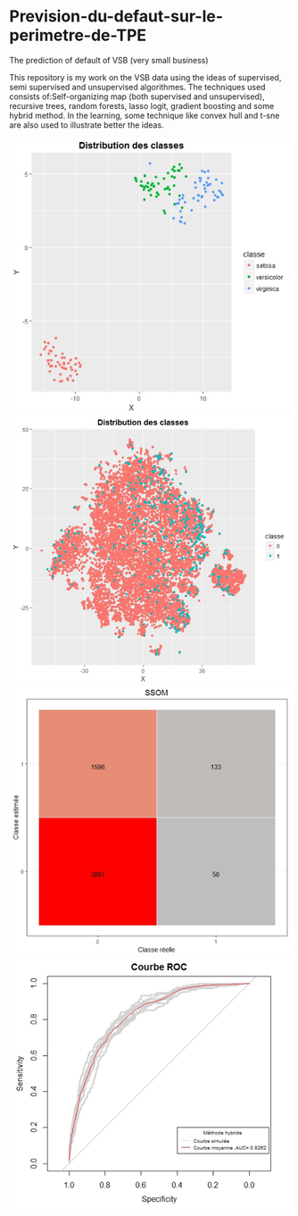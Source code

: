# Prevision-du-defaut-sur-le-perimetre-de-TPE
The prediction of default of VSB (very small business)



This repository is my work on the VSB data using the ideas of supervised, semi supervised and unsupervised algorithmes. The techniques used consists of:Self-organizing map (both supervised and unsupervised), recursive trees, random forests, lasso logit, gradient boosting and some hybrid method. In the learning, some technique like convex hull and t-sne are also used to illustrate better the ideas.

![](https://github.com/XKSH/Prevision-du-defaut-sur-le-perimetre-de-TPE/blob/master/Result/iris.jpeg)
![](https://github.com/XKSH/Prevision-du-defaut-sur-le-perimetre-de-TPE/blob/master/Result/def.jpeg)
![](https://github.com/XKSH/Prevision-du-defaut-sur-le-perimetre-de-TPE/blob/master/Result/ssom%20confusion.jpeg)
![](https://github.com/XKSH/Prevision-du-defaut-sur-le-perimetre-de-TPE/blob/master/Result/cross-mh-glmtes.jpeg)
